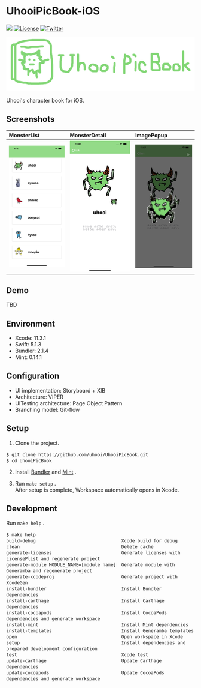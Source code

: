 # UhooiPicBook-iOS

[![](https://github.com/uhooi/UhooiPicBook/workflows/CI/badge.svg)](https://github.com/uhooi/UhooiPicBook/actions?query=workflow%3ACI)
[![License](https://img.shields.io/github/license/uhooi/UhooiPicBook)](https://github.com/uhooi/UhooiPicBook/blob/master/LICENSE)
[![Twitter](https://img.shields.io/twitter/url?style=social&url=https%3A%2F%2Ftwitter.com%2Fthe_uhooi)](https://twitter.com/the_uhooi)

![Logo](./Docs/Logo.png)

Uhooi's character book for iOS.

## Screenshots

|MonsterList|MonsterDetail|ImagePopup|
|:--|:--|:--|
|![MonsterList](./Docs/Screenshots/MonsterList.png)|![MonsterDetail](./Docs/Screenshots/MonsterDetail.png)|![ImagePopup](./Docs/Screenshots/ImagePopup.png)|

## Demo

TBD

## Environment

- Xcode: 11.3.1
- Swift: 5.1.3
- Bundler: 2.1.4
- Mint: 0.14.1

## Configuration

- UI implementation: Storyboard + XIB
- Architecture: VIPER
- UITesting architecture: Page Object Pattern
- Branching model: Git-flow

## Setup

1. Clone the project.

```
$ git clone https://github.com/uhooi/UhooiPicBook.git
$ cd UhooiPicBook
```

2. Install [Bundler](https://github.com/rubygems/bundler) and [Mint](https://github.com/yonaskolb/Mint) .

3. Run `make setup` .  
After setup is complete, Workspace automatically opens in Xcode.

## Development

Run `make help` .

```
$ make help
build-debug                                Xcode build for debug
clean                                      Delete cache
generate-licenses                          Generate licenses with LicensePlist and regenerate project
generate-module MODULE_NAME=[module name]  Generate module with Generamba and regenerate project
generate-xcodeproj                         Generate project with XcodeGen
install-bundler                            Install Bundler dependencies
install-carthage                           Install Carthage dependencies
install-cocoapods                          Install CocoaPods dependencies and generate workspace
install-mint                               Install Mint dependencies
install-templates                          Install Generamba templates
open                                       Open workspace in Xcode
setup                                      Install dependencies and prepared development configuration
test                                       Xcode test
update-carthage                            Update Carthage dependencies
update-cocoapods                           Update CocoaPods dependencies and generate workspace
```
